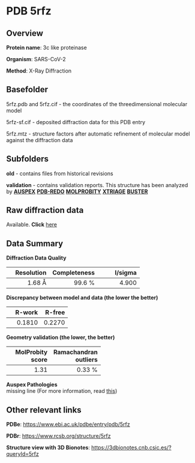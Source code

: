 # PDB 5rfz

## Overview

**Protein name**: 3c like proteinase

**Organism**: SARS-CoV-2

**Method**: X-Ray Diffraction



## Basefolder

5rfz.pdb and 5rfz.cif - the coordinates of the threedimensional molecular model

5rfz-sf.cif - deposited diffraction data for this PDB entry

5rfz.mtz - structure factors after automatic refinement of molecular model against the diffraction data

## Subfolders



**old** - contains files from historical revisions

**validation** - contains validation reports. This structure has been analyzed by [**AUSPEX**](https://github.com/thorn-lab/coronavirus_structural_task_force/tree/master/pdb/3c_like_proteinase/SARS-CoV-2/5rfz/validation/auspex) [**PDB-REDO**](https://github.com/thorn-lab/coronavirus_structural_task_force/tree/master/pdb/3c_like_proteinase/SARS-CoV-2/5rfz/validation/pdb-redo) [**MOLPROBITY**](https://github.com/thorn-lab/coronavirus_structural_task_force/tree/master/pdb/3c_like_proteinase/SARS-CoV-2/5rfz/validation/molprobity) [**XTRIAGE**](https://github.com/thorn-lab/coronavirus_structural_task_force/blob/master/pdb/3c_like_proteinase/SARS-CoV-2/5rfz/validation/Xtriage_output.log) [**BUSTER**](https://www.globalphasing.com/buster/wiki/index.cgi?Covid19Pdb5RFZ) 



## Raw diffraction data

Available. **Click** [here](https://zenodo.org/record/3731550) 

## Data Summary
**Diffraction Data Quality**

|   | Resolution | Completeness| I/sigma |
|---|-------------:|----------------:|--------------:|
|   |1.68 Å|99.6  %|<img width=50/>4.900|

**Discrepancy between model and data (the lower the better)**

|   | **R-work**| **R-free**   
|---|-------------:|----------------:|           
||  0.1810|  0.2270|

**Geometry validation (the lower, the better)**

|   |**MolProbity<br>score**| **Ramachandran<br>outliers** 
|---|-------------:|----------------:|
||  1.31|  0.33 %|

**Auspex Pathologies**<br> missing line (For more information, read [this](https://github.com/thorn-lab/coronavirus_structural_task_force/blob/master/pdb/3c_like_proteinase/SARS-CoV-2/5rfz/validation/auspex/5rfz_auspex_comments.txt))

 



## Other relevant links 
**PDBe**:  https://www.ebi.ac.uk/pdbe/entry/pdb/5rfz
 
**PDBr**: https://www.rcsb.org/structure/5rfz 

**Structure view with 3D Bionotes**: https://3dbionotes.cnb.csic.es/?queryId=5rfz

